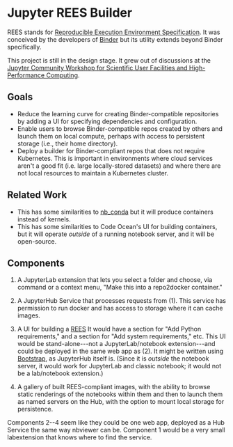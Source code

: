 # Jupyter REES Builder

REES stands for [Reproducible Execution Environment Specification](https://repo2docker.readthedocs.io/en/latest/specification.html).
It was conceived by the developers of [Binder](https://mybinder.org) but its
utility extends beyond Binder specifically.

This project is still in the design stage. It grew out of discussions at the
[Jupyter Community Workshop for Scientific User Facilities and High-Performance Computing](https://blog.jupyter.org/jupyter-community-workshop-jupyter-for-scientific-user-facilities-and-high-performance-computing-3afa4a990086).

## Goals

* Reduce the learning curve for creating Binder-compatible repositories by
  adding a UI for specifying dependencies and configuration.
* Enable users to browse Binder-compatible repos created by others and launch
  them on local compute, perhaps with access to persistent storage (i.e., their
  home directory).
* Deploy a builder for Binder-compliant repos that does not require Kubernetes.
  This is important in environments where cloud services aren't a good fit (i.e.
  large locally-stored datasets) and where there are not local resources to
  maintain a Kubernetes cluster.

## Related Work

* This has some similarities to
  [nb_conda](https://github.com/Anaconda-Platform/nb_conda) but it will produce
  containers instead of kernels.
* This has some similarities to Code Ocean's UI for building containers, but it
  will operate _outside_ of a running notebook server, and it will be
  open-source.

## Components

1. A JupyterLab extension that lets you select a folder and choose, via command
   or a context menu, "Make this into a repo2docker container."

2. A JupyterHub Service that processes requests from (1). This service has
   permission to run docker and has access to storage where it can cache images.

3. A UI for building a [REES](https://repo2docker.readthedocs.io/en/latest/config_files.html#config-files)
   It would have a section for "Add Python requirements," and a section for "Add
   system requirements," etc. This UI would be stand-alone---not a
   JupyterLab/notebook extension---and could be deployed in the same web app as
   (2). It might be written using [Bootstrap](https://getbootstrap.com), as
   JupyterHub itself is. (Since it is _outside_ the notebook server, it would
   work for JupyterLab and classic notebook; it would not be a lab/notebook
   extension.)

4. A gallery of built REES-compliant images, with the ability to browse static
   renderings of the notebooks within them and then to launch them as named
   servers on the Hub, with the option to mount local storage for persistence.

Components 2--4 seem like they could be one web app, deployed as a Hub Service
the same way nbviewer can be. Component 1 would be a very small labextension
that knows where to find the service.
